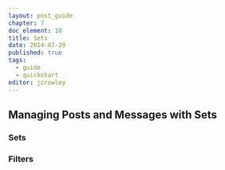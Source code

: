 ```yaml
---
layout: post_guide
chapter: 7
doc_element: 10
title: Sets
date: 2014-07-20
published: true
tags:
  - guide
  - quickstart
editor: jcrowley
---
```


## Managing Posts and Messages with Sets

### Sets

### Filters

